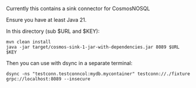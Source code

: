 Currently this contains a sink connector for CosmosNOSQL

Ensure you have at least Java 21.

In this directory (sub $URL and $KEY):

```
mvn clean install
java -jar target/cosmos-sink-1-jar-with-dependencies.jar 8089 $URL $KEY
```

Then you can use with dsync in a separate terminal:

```
dsync -ns "testconn.testconncol:mydb.mycontainer" testconn://./fixture grpc://localhost:8089 --insecure
```
